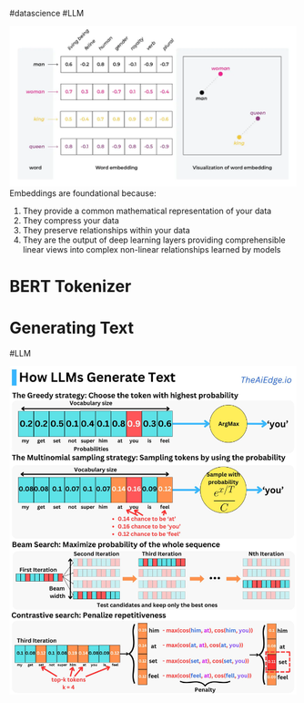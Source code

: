 #datascience #LLM 


![](../../figures/Embedding.webp)
Embeddings are foundational because:

1. They provide a common mathematical representation of your data
2. They compress your data
3. They preserve relationships within your data
4. They are the output of deep learning layers providing comprehensible linear views into complex non-linear relationships learned by models


# BERT Tokenizer 

# Generating Text 
#LLM 

![](../../figures/Embedding.jpg)